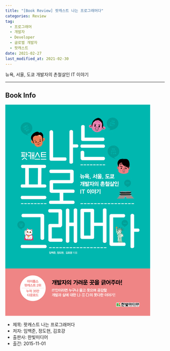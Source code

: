 ```yaml
---  
title: "[Book Review] 팟캐스트 나는 프로그래머다"  
categories: Review  
tag:
  - 프로그래머
  - 개발자
  - Developer
  - 글로벌 개발자
  - 팟캐스트
date: 2021-02-27
last_modified_at: 2021-02-30
---  
```


뉴욕, 서울, 도쿄 개발자의 촌철살인 IT 이야기

---

## Book Info

[![책](/assets/images/review/I-am-programmer.jpg)](http://www.kyobobook.co.kr/product/detailViewKor.laf?ejkGb=KOR&mallGb=KOR&barcode=9788968482281&orderClick=LAG&Kc=)

- 제목: 팟캐스트 나는 프로그래머다
- 저자: 임백준, 정도현, 김호강
- 출판사: 한빛미디어
- 출간: 2015-11-01
